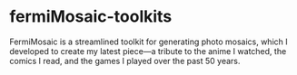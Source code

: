 # fermiMosaic-toolkits
FermiMosaic is a streamlined toolkit for generating photo mosaics, which I developed to create my latest piece—a tribute to the anime I watched, the comics I read, and the games I played over the past 50 years.
